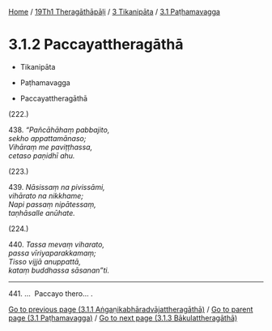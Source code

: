 
[Home](/) / [19Th1 Theragāthāpāḷi](../...md) / [3 Tikanipāta](...md) / [3.1 Paṭhamavagga](../19Th1/3/3.1.md)

# 3.1.2 Paccayattheragāthā

* Tikanipāta

* Paṭhamavagga

* Paccayattheragāthā

(222.)

438\. _“Pañcāhāhaṃ pabbajito,_  
_sekho appattamānaso;_  
_Vihāraṃ me paviṭṭhassa,_  
_cetaso paṇidhī ahu._  


(223.)

439\. _Nāsissaṃ na pivissāmi,_  
_vihārato na nikkhame;_  
_Napi passaṃ nipātessaṃ,_  
_taṇhāsalle anūhate._  


(224.)

440\. _Tassa mevaṃ viharato,_  
_passa vīriyaparakkamaṃ;_  
_Tisso vijjā anuppattā,_  
_kataṃ buddhassa sāsanan”ti._  


---

441\. …  Paccayo thero… .



[Go to previous page (3.1.1 Aṅgaṇikabhāradvājattheragāthā)](3.1.1.md) / [Go to parent page (3.1 Paṭhamavagga)](../19Th1/3/3.1.md) / [Go to next page (3.1.3 Bākulattheragāthā)](3.1.3.md)


